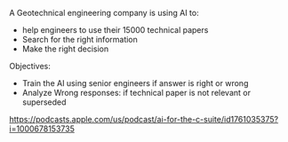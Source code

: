 A Geotechnical engineering company is using AI to:
- help engineers to use their 15000 technical papers
- Search for the right information
- Make the right decision
  
Objectives:
- Train the AI using senior engineers if answer is right or wrong
- Analyze Wrong responses: if technical paper is not relevant or superseded

https://podcasts.apple.com/us/podcast/ai-for-the-c-suite/id1761035375?i=1000678153735
